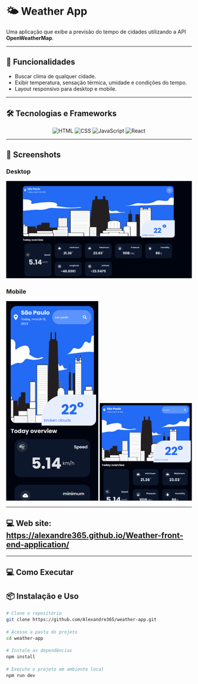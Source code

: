 # 🌤 Weather App

Uma aplicação que exibe a previsão do tempo de cidades utilizando a API **OpenWeatherMap**.  

---

## 🚀 Funcionalidades

- Buscar clima de qualquer cidade.
- Exibir temperatura, sensação térmica, umidade e condições do tempo.
- Layout responsivo para desktop e mobile.

---

## 🛠 Tecnologias e Frameworks
<div align="center">
  <img alt="HTML" src="https://img.shields.io/badge/HTML5-E34F26?style=for-the-badge&logo=html5&logoColor=white">
  <img alt="CSS" src="https://img.shields.io/badge/CSS3-1572B6?style=for-the-badge&logo=css3&logoColor=white">
  <img alt="JavaScript" src="https://img.shields.io/badge/JavaScript-F7DF1E?style=for-the-badge&logo=javascript&logoColor=black">
  <img alt="React" src="https://img.shields.io/badge/React-20232A?style=for-the-badge&logo=react&logoColor=61DAFB">
</div>

---

## 📸 Screenshots

### Desktop
<div align="center">
  <img src="public/Captura de tela 2023-03-15 201012.png" alt="Screenshot Desktop" width="600">
</div>

### Mobile
<div align="center">
  <img src="public/Captura de tela 2023-03-15 201252.png" alt="Screenshot Mobile 1" width="250">
  <img src="public/Captura de tela 2023-03-15 201508.png" alt="Screenshot Mobile 2" width="250">
</div>

---

## 💻 Web site: https://alexandre365.github.io/Weather-front-end-application/

---

## 💻 Como Executar
## 📦 Instalação e Uso
```bash
# Clone o repositório
git clone https://github.com/Alexandre365/weather-app.git

# Acesse a pasta do projeto
cd weather-app

# Instale as dependências
npm install

# Execute o projeto em ambiente local
npm run dev
